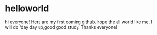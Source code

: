 # helloworld

hi everyone!
  Here are my first coming github.
  hope the all world like me.
  I will do “day day up,good good study.
  Thanks everyone!
